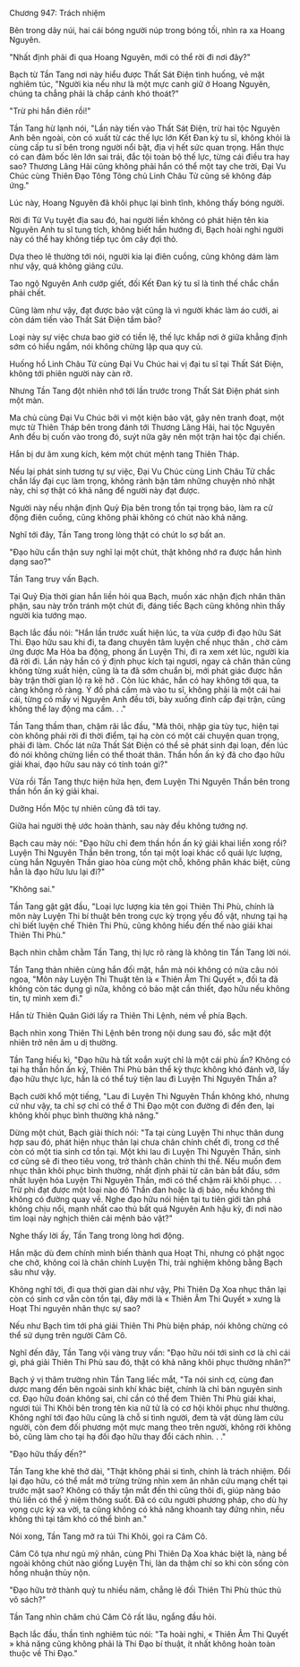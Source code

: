 




Chương 947: Trách nhiệm


Bên trong dãy núi, hai cái bóng người núp trong bóng tối, nhìn ra xa Hoang Nguyên.

"Nhất định phải đi qua Hoang Nguyên, mới có thể rời đi nơi đây?"

Bạch từ Tần Tang nơi này hiểu được Thất Sát Điện tình huống, vẻ mặt nghiêm túc, "Người kia nếu như là một mực canh giữ ở Hoang Nguyên, chúng ta chẳng phải là chắp cánh khó thoát?"

"Trừ phi hắn điên rồi!"

Tần Tang hừ lạnh nói, "Lần này tiến vào Thất Sát Điện, trừ hai tộc Nguyên Anh bên ngoài, còn có xuất từ các thế lực lớn Kết Đan kỳ tu sĩ, không khỏi là cùng cấp tu sĩ bên trong người nổi bật, địa vị hết sức quan trọng. Hắn thực có can đảm bốc lên lớn sai trái, đắc tội toàn bộ thế lực, từng cái điều tra hay sao? Thương Lãng Hải cũng không phải hắn có thể một tay che trời, Đại Vu Chúc cùng Thiên Đạo Tông Tông chủ Linh Châu Tử cũng sẽ không đáp ứng."

Lúc này, Hoang Nguyên đã khôi phục lại bình tĩnh, không thấy bóng người.

Rời đi Tử Vụ tuyệt địa sau đó, hai người liền không có phát hiện tên kia Nguyên Anh tu sĩ tung tích, không biết hắn hướng đi, Bạch hoài nghi người này có thể hay không tiếp tục ôm cây đợi thỏ.

Dựa theo lẽ thường tới nói, người kia lại điên cuồng, cũng không dám làm như vậy, quá không giảng cứu.

Tao ngộ Nguyên Anh cướp giết, đối Kết Đan kỳ tu sĩ là tình thế chắc chắn phải chết.

Cũng làm như vậy, đạt được bảo vật cũng là vì người khác làm áo cưới, ai còn dám tiến vào Thất Sát Điện tầm bảo?

Loại này sự việc chưa bao giờ có tiền lệ, thế lực khắp nơi ở giữa khẳng định sớm có hiểu ngầm, nói không chừng lập qua quy củ.

Huống hồ Linh Châu Tử cùng Đại Vu Chúc hai vị đại tu sĩ tại Thất Sát Điện, không tới phiên người này càn rỡ.

Nhưng Tần Tang đột nhiên nhớ tới lần trước trong Thất Sát Điện phát sinh một màn.

Ma chủ cùng Đại Vu Chúc bởi vì một kiện bảo vật, gây nên tranh đoạt, một mực từ Thiên Tháp bên trong đánh tới Thương Lãng Hải, hai tộc Nguyên Anh đều bị cuốn vào trong đó, suýt nữa gây nên một trận hai tộc đại chiến.

Hắn bị dư âm xung kích, kém một chút mệnh tang Thiên Tháp.

Nếu lại phát sinh tương tự sự việc, Đại Vu Chúc cùng Linh Châu Tử chắc chắn lấy đại cục làm trọng, không rảnh bận tâm những chuyện nhỏ nhặt này, chỉ sợ thật có khả năng để người này đạt được.

Người này nếu nhận định Quỷ Địa bên trong tồn tại trọng bảo, làm ra cử động điên cuồng, cũng không phải không có chút nào khả năng.

Nghĩ tới đây, Tần Tang trong lòng thật có chút lo sợ bất an.

"Đạo hữu cẩn thận suy nghĩ lại một chút, thật không nhớ ra được hắn hình dạng sao?"

Tần Tang truy vấn Bạch.

Tại Quỷ Địa thời gian hắn liền hỏi qua Bạch, muốn xác nhận địch nhân thân phận, sau này trốn tránh một chút đi, đáng tiếc Bạch cũng không nhìn thấy người kia tướng mạo.

Bạch lắc đầu nói: "Hắn lần trước xuất hiện lúc, ta vừa cướp đi đạo hữu Sát Thi. Đạo hữu sau khi đi, ta đang chuyên tâm luyện chế nhục thân , chờ cảm ứng được Ma Hỏa ba động, phong ấn Luyện Thi, đi ra xem xét lúc, người kia đã rời đi. Lần này hắn có ý định phục kích tại ngươi, ngay cả chân thân cũng không từng xuất hiện, cũng là ta đã sớm chuẩn bị, mới phát giác được hắn bày trận thời gian lộ ra kẽ hở . Còn lúc khác, hắn có hay không tới qua, ta càng không rõ ràng. Ý đồ phá cấm mà vào tu sĩ, không phải là một cái hai cái, từng có mấy vị Nguyên Anh đều tới, bày xuống đỉnh cấp đại trận, cũng không thể lay động ma cấm. . ."

Tần Tang thầm than, chậm rãi lắc đầu, "Mà thôi, nhập gia tùy tục, hiện tại còn không phải rời đi thời điểm, tại hạ còn có một cái chuyện quan trọng, phải đi làm. Chốc lát nữa Thất Sát Điện có thể sẽ phát sinh đại loạn, đến lúc đó nói không chừng liền có thể thoát thân. Thần hồn ấn ký đã cho đạo hữu giải khai, đạo hữu sau này có tính toán gì?"

Vừa rồi Tần Tang thực hiện hứa hẹn, đem Luyện Thi Nguyên Thần bên trong thần hồn ấn ký giải khai.

Dưỡng Hồn Mộc tự nhiên cũng đã tới tay.

Giữa hai người thệ ước hoàn thành, sau này đều không tướng nợ.

Bạch cau mày nói: "Đạo hữu chỉ đem thần hồn ấn ký giải khai liền xong rồi? Luyện Thi Nguyên Thần bên trong, tồn tại một loại khác cổ quái lực lượng, cùng hắn Nguyên Thần giao hòa cùng một chỗ, không phân khác biệt, cũng hẳn là đạo hữu lưu lại đi?"

"Không sai."

Tần Tang gật gật đầu, "Loại lực lượng kia tên gọi Thiên Thi Phù, chính là môn này Luyện Thi bí thuật bên trong cực kỳ trọng yếu đồ vật, nhưng tại hạ chỉ biết luyện chế Thiên Thi Phù, cũng không hiểu đến thế nào giải khai Thiên Thi Phù."

Bạch nhìn chằm chằm Tần Tang, thị lực rõ ràng là không tin Tần Tang lời nói.

Tần Tang thản nhiên cùng hắn đối mặt, hắn mà nói không có nửa câu nói ngoa, "Môn này Luyện Thi Thuật tên là « Thiên Âm Thi Quyết », đối ta đã không còn tác dụng gì nữa, không có bảo mật cần thiết, đạo hữu nếu không tin, tự mình xem đi."

Hắn từ Thiên Quân Giới lấy ra Thiên Thi Lệnh, ném về phía Bạch.

Bạch nhìn xong Thiên Thi Lệnh bên trong nội dung sau đó, sắc mặt đột nhiên trở nên âm u dị thường.

Tần Tang hiếu kì, "Đạo hữu hà tất xoắn xuýt chỉ là một cái phù ấn? Không có tại hạ thần hồn ấn ký, Thiên Thi Phù bản thể kỳ thực không khó đánh vỡ, lấy đạo hữu thực lực, hẳn là có thể tuỳ tiện lau đi Luyện Thi Nguyên Thần a?

Bạch cười khổ một tiếng, "Lau đi Luyện Thi Nguyên Thần không khó, nhưng cứ như vậy, ta chỉ sợ chỉ có thể ở Thi Đạo một con đường đi đến đen, lại không khôi phục bình thường khả năng."

Dừng một chút, Bạch giải thích nói: "Ta tại cùng Luyện Thi nhục thân dung hợp sau đó, phát hiện nhục thân lại chưa chân chính chết đi, trong cơ thể còn có một tia sinh cơ tồn tại. Một khi lau đi Luyện Thi Nguyên Thần, sinh cơ cũng sẽ đi theo tiêu vong, trở thành chân chính thi thể. Nếu muốn đem nhục thân khôi phục bình thường, nhất định phải từ căn bản bắt đầu, sớm nhất luyện hóa Luyện Thi Nguyên Thần, mới có thể chậm rãi khôi phục. . . Trừ phi đạt được một loại nào đó Thần đan hoặc là dị bảo, nếu không thì không có đường quay về. Nghe đạo hữu nói hiện tại tu tiên giới tàn phá không chịu nổi, mạnh nhất cao thủ bất quá Nguyên Anh hậu kỳ, đi nơi nào tìm loại này nghịch thiên cải mệnh bảo vật?"

Nghe thấy lời ấy, Tần Tang trong lòng hơi động.

Hắn mặc dù đem chính mình biến thành qua Hoạt Thi, nhưng có phật ngọc che chở, không coi là chân chính Luyện Thi, trải nghiệm không bằng Bạch sâu như vậy.

Không nghĩ tới, đi qua thời gian dài như vậy, Phi Thiên Dạ Xoa nhục thân lại còn có sinh cơ vẫn còn tồn tại, đây mới là « Thiên Âm Thi Quyết » xưng là Hoạt Thi nguyên nhân thực sự sao?

Nếu như Bạch tìm tới phá giải Thiên Thi Phù biện pháp, nói không chừng có thể sử dụng trên người Câm Cô.

Nghĩ đến đây, Tần Tang vội vàng truy vấn: "Đạo hữu nói tới sinh cơ là chỉ cái gì, phá giải Thiên Thi Phù sau đó, thật có khả năng khôi phục thường nhân?"

Bạch ý vị thâm trường nhìn Tần Tang liếc mắt, "Ta nói sinh cơ, cùng đan dược mang đến bên ngoài sinh khí khác biệt, chính là chỉ bản nguyên sinh cơ. Đạo hữu đoán không sai, chỉ cần có thể đem Thiên Thi Phù giải khai, ngươi túi Thi Khôi bên trong tên kia nữ tử là có cơ hội khôi phục như thường. Không nghĩ tới đạo hữu cũng là chỗ si tình người, đem tà vật dùng làm cứu người, còn đem đối phương một mực mang theo trên người, không rời không bỏ, cũng làm cho tại hạ đối đạo hữu thay đổi cách nhìn. . ."

"Đạo hữu thấy đến?"

Tần Tang khe khẽ thở dài, "Thật không phải si tình, chính là trách nhiệm. Đổi lại đạo hữu, có thể mắt mở trừng trừng nhìn xem ân nhân cứu mạng chết tại trước mặt sao? Không có thấy tận mắt đến thì cũng thôi đi, giúp nàng báo thù liền có thể ý niệm thông suốt. Đã có cứu người phương pháp, cho dù hy vọng cực kỳ xa vời, ta cũng không có khả năng khoanh tay đứng nhìn, nếu không thì tại tâm khó có thể bình an."

Nói xong, Tần Tang mở ra túi Thi Khôi, gọi ra Câm Cô.

Câm Cô tựa như ngủ mỹ nhân, cùng Phi Thiên Dạ Xoa khác biệt là, nàng bề ngoài không chút nào giống Luyện Thi, làn da thậm chí so khi còn sống còn hồng nhuận thủy nộn.

"Đạo hữu trở thành quỷ tu nhiều năm, chẳng lẽ đối Thiên Thi Phù thúc thủ vô sách?"

Tần Tang nhìn chăm chú Câm Cô rất lâu, ngẩng đầu hỏi.

Bạch lắc đầu, thần tình nghiêm túc nói: "Ta hoài nghi, « Thiên Âm Thi Quyết » khả năng cũng không phải là Thi Đạo bí thuật, ít nhất không hoàn toàn thuộc về Thi Đạo."




